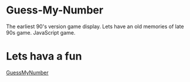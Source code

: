 # Guess-My-Number
The earliest 90's version game display. Lets have an old memories of late 90s game. JavaScript game.

# Lets hava a fun
[GuessMyNumber](https://abieproject03-guessmynumber.netlify.app/)
